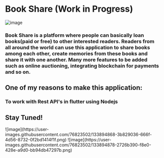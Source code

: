# Book Share (Work in Progress)
![image](https://user-images.githubusercontent.com/76823502/133894853-532ba943-7b11-4313-b2ba-da062d35d23a.png)
<h3>
Book Share is a platform where people can basically loan books(paid or free) to other interested readers.
Readers from all around the world can use this application to share books among each other, create memories from these books and share it with one another.
Many more features to be added such as online auctioning, integrating blockchain for payments and so on.
  </h3>
 <h2> One of my reasons to make this application: </h2>
 <h3> To work with Rest API's in flutter using Nodejs </h3>
<h2> Stay Tuned! </h2>
![image](https://user-images.githubusercontent.com/76823502/133894868-3b829036-666f-4d56-8732-0f2bd1414f1f.png)
![image](https://user-images.githubusercontent.com/76823502/133894878-2726b390-f8e0-428e-a9d0-bb94db47297b.png)



